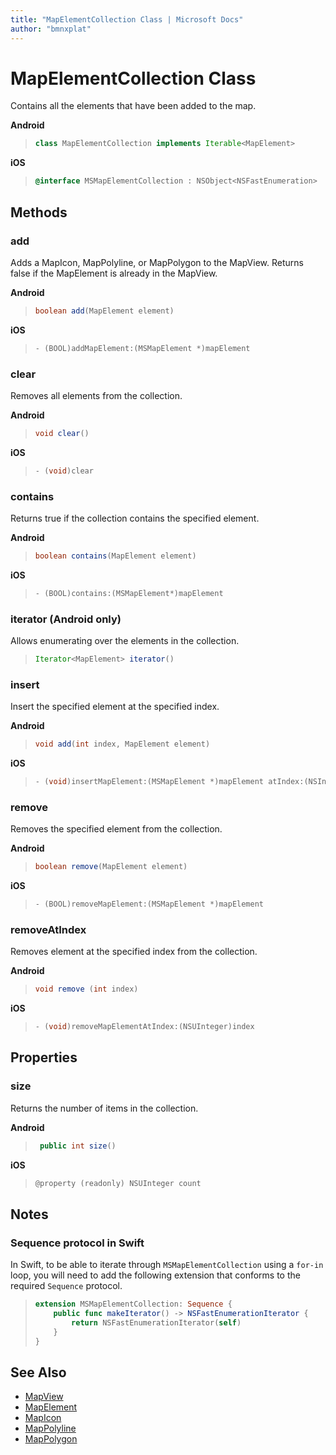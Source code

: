 ```yaml
---
title: "MapElementCollection Class | Microsoft Docs"
author: "bmnxplat"
---
```


# MapElementCollection Class

Contains all the elements that have been added to the map.

**Android**

>```java
> class MapElementCollection implements Iterable<MapElement>
>```

**iOS**

>```objectivec
> @interface MSMapElementCollection : NSObject<NSFastEnumeration>
>```

## Methods

### add

Adds a MapIcon, MapPolyline, or MapPolygon to the MapView. Returns false if the MapElement is already in the MapView.

**Android**

>```java
> boolean add(MapElement element)
>```

**iOS**

>```objectivec
> - (BOOL)addMapElement:(MSMapElement *)mapElement
>```

### clear

Removes all elements from the collection.

**Android**

>```java
> void clear()
>```

**iOS**

>```objectivec
> - (void)clear
>```

### contains

Returns true if the collection contains the specified element.

**Android**

>```java
> boolean contains(MapElement element)
>```

**iOS**

>```objectivec
> - (BOOL)contains:(MSMapElement*)mapElement

### iterator (Android only)

Allows enumerating over the elements in the collection.

>```java
> Iterator<MapElement> iterator()
>```

### insert

Insert the specified element at the specified index.

**Android**

>```java
> void add(int index, MapElement element)
>```

**iOS**

>```objectivec
> - (void)insertMapElement:(MSMapElement *)mapElement atIndex:(NSInteger)index
>```

### remove

Removes the specified element from the collection.

**Android**

>```java
> boolean remove(MapElement element)
>```

**iOS**

>```objectivec
> - (BOOL)removeMapElement:(MSMapElement *)mapElement
>```

### removeAtIndex

Removes element at the specified index from the collection.

**Android**

>```java
> void remove (int index)
>```

**iOS**

>```objectivec
> - (void)removeMapElementAtIndex:(NSUInteger)index
>```

## Properties

### size

Returns the number of items in the collection.

**Android**

>```java
>  public int size()
>```

**iOS**

>```objectivec
> @property (readonly) NSUInteger count
>```

## Notes

### Sequence protocol in Swift

In Swift, to be able to iterate through `MSMapElementCollection` using a `for-in` loop, you will need to add the following extension that conforms to the required `Sequence` protocol.

>```swift
> extension MSMapElementCollection: Sequence {
>     public func makeIterator() -> NSFastEnumerationIterator {
>         return NSFastEnumerationIterator(self)
>     }
> }
>```

## See Also

* [MapView](MapView-class.md)
* [MapElement](MapElement-class.md)
* [MapIcon](MapIcon-class.md)
* [MapPolyline](MapPolyline-class.md)
* [MapPolygon](MapPolygon-class.md)
